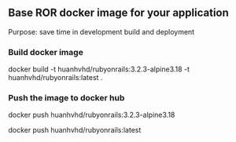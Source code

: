 ## Base ROR docker image for your application

Purpose: save time in development build and deployment

### Build docker image
docker build -t huanhvhd/rubyonrails:3.2.3-alpine3.18 -t huanhvhd/rubyonrails:latest .

### Push the image to docker hub

docker push huanhvhd/rubyonrails:3.2.3-alpine3.18

docker push huanhvhd/rubyonrails:latest
